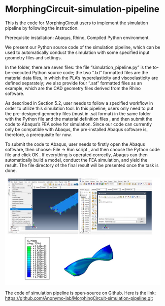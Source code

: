 # MorphingCircuit-simulation-pipeline
This is the code for MorphingCircuit users to implement the simulation pipeline by following the instruction. 

Prerequisite installation: Abaqus, Rhino, Compiled Python environment. 

We present our Python source code of the simulation pipeline, which can be used to automatically conduct the simulation with some specified input geometry files and settings.

In the folder, there are seven files: the file “simulation_pipeline.py” is the to-be-executed Python source code; the two “.txt” formatted files are the material data files, in which the PLA’s hyperelasticity and viscoelasticity are defined separately; we also provide four “.sat” formatted files as an example, which are the CAD geometry files derived from the Rhino software.

As described in Section 5.2, user needs to follow a specified workflow in order to utilize this simulation tool. In this pipeline, users only need to put the pre-designed geometry files (must in .sat format) in the same folder with the Python file and the material definition files , and then submit the code to Abaqus’s FEA solve for simulation. Since our code can currently only be compatible with Abaqus, the pre-installed Abaqus software is, therefore, a prerequisite for now.

To submit the code to Abaqus, user needs to firstly open the Abaqus software, then choose: File -> Run script , and then choose the Python code file and click OK . If everything is operated correctly, Abaqus can then automatically build a model, conduct the FEA simulation, and yield the result. The file directory of the final result will be presented once the task is done.

![Image of Instruction](instruction_figure.jpg)

The code of simulation pipeline is open-source on Github. Here is the link: https://github.com/Anonymo-lab/MorphingCircuit-simulation-pipeline.git
